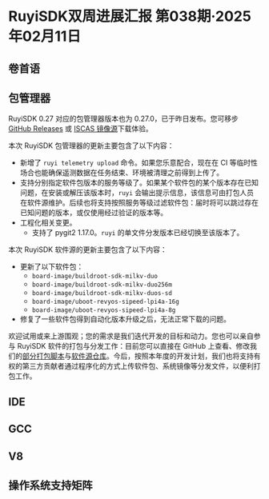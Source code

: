 # RuyiSDK双周进展汇报  第038期·2025年02月11日

## 卷首语

## 包管理器

RuyiSDK 0.27 对应的包管理器版本也为 0.27.0，已于昨日发布。您可移步
[GitHub Releases][ruyi-0.27.0-gh] 或 [ISCAS 镜像源][ruyi-0.27.0-iscas]下载体验。

[ruyi-0.27.0-gh]: https://github.com/ruyisdk/ruyi/releases/tag/0.27.0
[ruyi-0.27.0-iscas]: https://mirror.iscas.ac.cn/ruyisdk/ruyi/releases/0.27.0/

本次 RuyiSDK 包管理器的更新主要包含了以下内容：

* 新增了 `ruyi telemetry upload` 命令。如果您乐意配合，现在在 CI 等临时性场合也能确保遥测数据在任务结束、环境被清理之前得到上传了。
* 支持分别指定软件包版本的服务等级了。如果某个软件包的某个版本存在已知问题，在安装或解压该版本时，`ruyi` 会输出提示信息，该信息可由打包人员在软件源维护。后续也将支持按照服务等级过滤软件包：届时将可以跳过存在已知问题的版本，或仅使用经过验证的版本等。
* 工程化相关变更。
    * 支持了 pygit2 1.17.0。`ruyi` 的单文件分发版本已经切换至该版本了。

本次 RuyiSDK 软件源的更新主要包含了以下内容：

* 更新了以下软件包：
    * `board-image/buildroot-sdk-milkv-duo`
    * `board-image/buildroot-sdk-milkv-duo256m`
    * `board-image/buildroot-sdk-milkv-duos-sd`
    * `board-image/uboot-revyos-sipeed-lpi4a-16g`
    * `board-image/uboot-revyos-sipeed-lpi4a-8g`
* 修复了一些软件包得到自动化版本升级之后，无法正常下载的问题。

欢迎试用或来上游围观；您的需求是我们迭代开发的目标和动力。您也可以亲自参与
RuyiSDK 软件的打包与分发工作：目前您可以直接在 GitHub 上查看、修改我们的[部分打包脚本](https://github.com/ruyisdk/ruyici)与[软件源仓库](https://github.com/ruyisdk/packages-index)。今后，按照本年度的开发计划，我们也将支持有权的第三方贡献者通过程序化的方式上传软件包、系统镜像等分发文件，以便利打包工作。

## IDE

## GCC

## V8

## 操作系统支持矩阵
